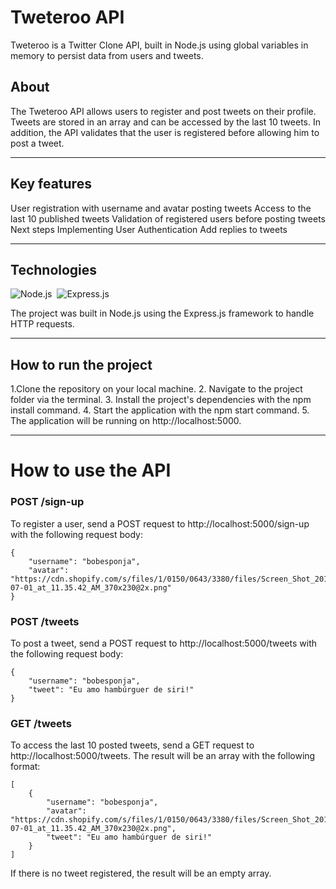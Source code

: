 # Tweteroo API

Tweteroo is a Twitter Clone API, built in Node.js using global variables in memory to persist data from users and tweets.

## About
The Tweteroo API allows users to register and post tweets on their profile. Tweets are stored in an array and can be accessed by the last 10 tweets. In addition, the API validates that the user is registered before allowing him to post a tweet.

<hr/>

## Key features
User registration with username and avatar
posting tweets
Access to the last 10 published tweets
Validation of registered users before posting tweets
Next steps
Implementing User Authentication
Add replies to tweets

<hr/>

## Technologies

![Node.js](https://img.shields.io/badge/Node.js-339933?style=for-the-badge&logo=nodedotjs&logoColor=white)&nbsp;
![Express.js](https://img.shields.io/badge/Express.js-20B2AA?style=for-the-badge&logo=express&logoColor=white)&nbsp;

The project was built in Node.js using the Express.js framework to handle HTTP requests.

<hr/>

## How to run the project

1.Clone the repository on your local machine.
2. Navigate to the project folder via the terminal.
3. Install the project's dependencies with the npm install command.
4. Start the application with the npm start command.
5. The application will be running on http://localhost:5000.

<hr/>

# How to use the API

### POST /sign-up
To register a user, send a POST request to http://localhost:5000/sign-up with the following request body:

    {
        "username": "bobesponja",
        "avatar": "https://cdn.shopify.com/s/files/1/0150/0643/3380/files/Screen_Shot_2019-07-01_at_11.35.42_AM_370x230@2x.png"
    }
    
 ### POST /tweets
To post a tweet, send a POST request to http://localhost:5000/tweets with the following request body:

    {
        "username": "bobesponja",
        "tweet": "Eu amo hambúrguer de siri!"
    }

### GET /tweets
To access the last 10 posted tweets, send a GET request to http://localhost:5000/tweets. The result will be an array with the following format:

    [
        {
            "username": "bobesponja",
            "avatar": "https://cdn.shopify.com/s/files/1/0150/0643/3380/files/Screen_Shot_2019-07-01_at_11.35.42_AM_370x230@2x.png",
            "tweet": "Eu amo hambúrguer de siri!"
        }
    ]

If there is no tweet registered, the result will be an empty array.
